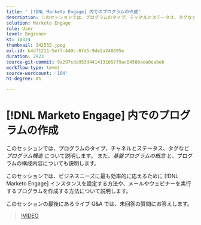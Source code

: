 ```yaml
---
title: ' [!DNL Marketo Engage] 内でのプログラムの作成'
description: このセッションでは、プログラムのタイプ、チャネルとステータス、タグなど、プログラムの構造について説明します。
solution: Marketo Engage
role: User
level: Beginner
kt: 10324
thumbnail: 342555.jpeg
exl-id: b4d71211-5eff-440c-8fd5-9de2a248695e
duration: 2923
source-git-commit: 9a297cda953d4414131657f9ac84580aea0eabeb
workflow-type: tm+mt
source-wordcount: '104'
ht-degree: 0%

---
```


# [!DNL Marketo Engage] 内でのプログラムの作成

このセッションでは、プログラムのタイプ、チャネルとステータス、タグなど *プログラム構造* について説明します。 また、*基盤プログラムの概念* と、プログラムの構成内容についても説明します。

このセッションでは、ビジネスニーズに最も効率的に応えるために [!DNL Marketo Engage] インスタンスを設定する方法や、メールやウェビナーを実行するプログラムを作成する方法について説明します。

このセッションの最後にあるライブ Q&amp;A では、未回答の質問にお答えします。

>[!VIDEO](https://video.tv.adobe.com/v/342555/?quality=12&learn=on)
